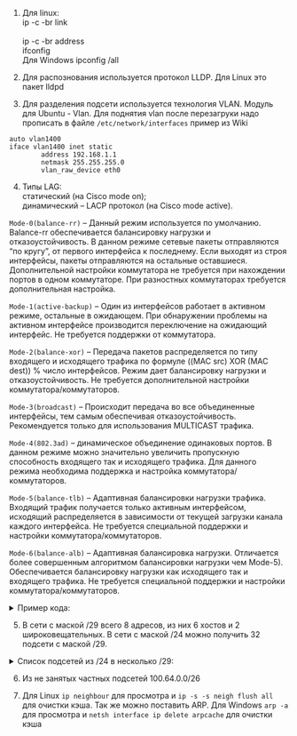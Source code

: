 1.  Для linux: <br>
    ip -c -br link<br>  
    ip -c -br address<br>
    ifconfig<br>
Для Windows ipconfig /all

2. Для распознования используется протокол LLDP. Для Linux это пакет lldpd

3. Для разделения подсети используется технология VLAN. Модуль для Ubuntu - Vlan. Для поднятия vlan после перезагруки надо прописать в файле `/etc/network/interfaces`
пример из Wiki
```
auto vlan1400
iface vlan1400 inet static
        address 192.168.1.1
        netmask 255.255.255.0
        vlan_raw_device eth0
```
4. Типы LAG:<br>
        статический (на Cisco mode on);<br>
        динамический – LACP протокол (на Cisco mode active).<br>

`Mode-0(balance-rr)` – Данный режим используется по умолчанию. Balance-rr обеспечивается балансировку нагрузки и отказоустойчивость. В данном режиме сетевые пакеты отправляются “по кругу”, от первого интерфейса к последнему. Если выходят из строя интерфейсы, пакеты отправляются на остальные оставшиеся. Дополнительной настройки коммутатора не требуется при нахождении портов в одном коммутаторе. При разностных коммутаторах требуется дополнительная настройка.

`Mode-1(active-backup)` – Один из интерфейсов работает в активном режиме, остальные в ожидающем. При обнаружении проблемы на активном интерфейсе производится переключение на ожидающий интерфейс. Не требуется поддержки от коммутатора.

`Mode-2(balance-xor)` – Передача пакетов распределяется по типу входящего и исходящего трафика по формуле ((MAC src) XOR (MAC dest)) % число интерфейсов. Режим дает балансировку нагрузки и отказоустойчивость. Не требуется дополнительной настройки коммутатора/коммутаторов.

`Mode-3(broadcast)` – Происходит передача во все объединенные интерфейсы, тем самым обеспечивая отказоустойчивость. Рекомендуется только для использования MULTICAST трафика.

`Mode-4(802.3ad)` – динамическое объединение одинаковых портов. В данном режиме можно значительно увеличить пропускную способность входящего так и исходящего трафика. Для данного режима необходима поддержка и настройка коммутатора/коммутаторов.

`Mode-5(balance-tlb)` – Адаптивная балансировки нагрузки трафика. Входящий трафик получается только активным интерфейсом, исходящий распределяется в зависимости от текущей загрузки канала каждого интерфейса. Не требуется специальной поддержки и настройки коммутатора/коммутаторов.

`Mode-6(balance-alb)` – Адаптивная балансировка нагрузки. Отличается более совершенным алгоритмом балансировки нагрузки чем Mode-5). Обеспечивается балансировку нагрузки как исходящего так и входящего трафика. Не требуется специальной поддержки и настройки коммутатора/коммутаторов.
<details> 
<summary>Пример кода:</summary>

                # Define slaves   
                auto eth0
                iface eth0 inet manual
                    bond-master bond0
                    bond-primary eth0
                    bond-mode active-backup

                auto wlan0
                iface wlan0 inet manual
                    wpa-conf /etc/network/wpa.conf
                    bond-master bond0
                    bond-primary eth0
                    bond-mode active-backup

                # Define master
                auto bond0
                iface bond0 inet dhcp
                    bond-slaves none
                    bond-primary eth0
                    bond-mode active-backup
                    bond-miimon 100
</details>  

5.  В сети с маской /29 всего 8 адресов, из них 6 хостов и 2 широковещательных. В сети с маской /24 можно получить 32 подсети с маской /29.
<details> 
<summary>Список подсетей из /24 в несколько /29:</summary>
10.10.10.0/29
10.10.10.8/29
10.10.10.16/29
10.10.10.24/29
10.10.10.32/29
10.10.10.40/29
10.10.10.48/29
10.10.10.56/29
10.10.10.64/29
10.10.10.72/29
10.10.10.80/29
10.10.10.88/29
10.10.10.96/29
10.10.10.104/29
10.10.10.112/29
10.10.10.120/29
10.10.10.128/29
10.10.10.136/29
10.10.10.144/29
10.10.10.152/29
10.10.10.160/29
10.10.10.168/29
10.10.10.176/29
10.10.10.184/29
10.10.10.192/29
10.10.10.200/29
10.10.10.208/29
10.10.10.216/29
10.10.10.224/29
10.10.10.232/29
10.10.10.240/29
10.10.10.248/29
</details> 

6. Из не занятых частных подсетей 100.64.0.0/26

7. Для Linux `ip neighbour` для просмотра и  `ip -s -s neigh flush all` для очистки кэша. Так же можно поставить ARP.
Для Windows `arp -a` для просмотра и `netsh interface ip delete arpcache` для очистки кэша